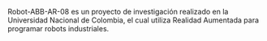  Robot-ABB-AR-08 es un proyecto de investigación realizado en la Universidad Nacional de Colombia, el cual utiliza Realidad Aumentada para programar robots industriales.
